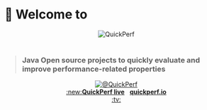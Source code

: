 # 👋 Welcome to

<div align="center">
<img src="https://pbs.twimg.com/profile_banners/926219963333038086/1518645789" alt="QuickPerf"/>
</div><br>

><h3>Java Open source projects to quickly evaluate and improve performance-related properties</h3>

<div align="center">
      <a href="https://twitter.com/quickperf">       
    <img alt="@QuickPerf" src="https://img.shields.io/twitter/url?label=Twitter&style=social&url=https%3A%2F%2Ftwitter.com%2Fquickperf">
  </a>
</div>
<div align="center">
 <a href="https://github.com/quick-perf/quickperf-live#quickperf-live">:new:<strong>QuickPerf live</strong></a>&nbsp;&nbsp;&nbsp;<strong><a href="https://quickperf.io"><strong>quickperf.io</strong></a></strong>
</div>
<div align="center">
  <a href="https://www.youtube.com/playlist?list=PLyRtZQwOxA6ekhEr2H2nNV42ZLD8OkPEx">:tv:</a>
</div>

